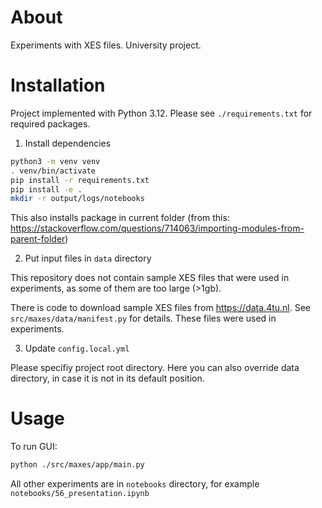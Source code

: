 # About

Experiments with XES files. University project.

# Installation

Project implemented with Python 3.12. Please see `./requirements.txt` for required packages.

1. Install dependencies

```sh
python3 -m venv venv
. venv/bin/activate
pip install -r requirements.txt
pip install -e .
mkdir -r output/logs/notebooks
```

This also installs package in current folder (from this: https://stackoverflow.com/questions/714063/importing-modules-from-parent-folder)

2. Put input files in `data` directory

This repository does not contain sample XES files that were used in experiments, as some of them are too large (>1gb).

There is code to download sample XES files from https://data.4tu.nl. See `src/maxes/data/manifest.py` for details. These files were used in experiments.

3. Update `config.local.yml`

Please specifiy project root directory. Here you can also override data directory, in case it is not in its default position.

# Usage

To run GUI:

```sh
python ./src/maxes/app/main.py
```

All other experiments are in `notebooks` directory, for example `notebooks/56_presentation.ipynb`
